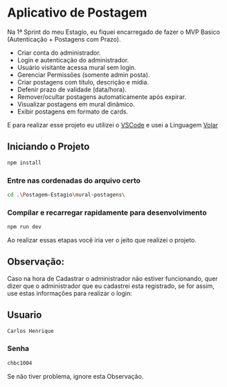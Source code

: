# Aplicativo de Postagem

Na 1ª Sprint do meu Estagio, eu fiquei encarregado de fazer o MVP Basico (Autenticação + Postagens com Prazo).
- Criar conta do administrador.
- Login e autenticação do administrador.
- Usuário visitante acessa mural sem login.
- Gerenciar Permissões (somente admin posta).
- Criar postagens com título, descrição e mídia.
- Defenir prazo de validade (data/hora).
- Remover/ocultar postagens automaticamente após expirar.
- Visualizar postagens em mural dinâmico.
- Exibir postagens em formato de cards.

E para realizar esse projeto eu utilizei o [VSCode](https://code.visualstudio.com/) e usei a Linguagem [Volar](https://marketplace.visualstudio.com/items?itemName=Vue.volar)

## Iniciando o Projeto

```sh
npm install
```

### Entre nas cordenadas do arquivo certo

```sh
cd .\Postagem-Estagio\mural-postagens\ 
```

### Compilar e recarregar rapidamente para desenvolvimento

```sh
npm run dev
```

Ao realizar essas etapas você iria ver o jeito que realizei o projeto.

## Observação:
Caso na hora de Cadastrar o administrador não estiver funcionando, quer dizer que o administrador que eu cadastrei esta registrado, se for assim, use estas informações para realizar o login:

## Usuario

```sh
Carlos Henrique
```

### Senha

```sh
chbc1004
```

Se não tiver problema, ignore esta Observação.

